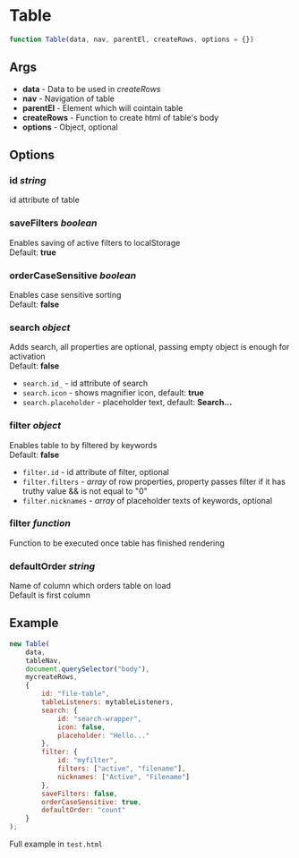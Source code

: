 # Table

```js
function Table(data, nav, parentEl, createRows, options = {})
```

## Args
- __data__          - Data to be used in _createRows_
- __nav__           - Navigation of table
- __parentEl__      - Element which will cointain table
- __createRows__    - Function to create html of table's body
- __options__       - Object, optional

## Options
### id _string_
id attribute of table

### saveFilters _boolean_
Enables saving of active filters to localStorage  
Default: __true__

### orderCaseSensitive _boolean_
Enables case sensitive sorting  
Default: __false__

### search _object_
Adds search, all properties are optional, passing empty object is enough for activation  
Default: __false__
- `search.id_`          - id attribute of search
- `search.icon`         - shows magnifier icon, default: __true__
- `search.placeholder`  - placeholder text, default: __Search...__

### filter _object_
Enables table to by filtered by keywords  
Default: __false__
- `filter.id`           - id attribute of filter, optional
- `filter.filters`      - _array_ of row properties, property passes filter if it has truthy value && is not equal to "0"
- `filter.nicknames`    - _array_ of placeholder texts of keywords, optional

### filter _function_
Function to be executed once table has finished rendering

### defaultOrder _string_
Name of column which orders table on load  
Default is first column

## Example
```js
new Table(
    data,
    tableNav,
    document.querySelector("body"),
    mycreateRows,
    {
        id: "file-table",
        tableListeners: mytableListeners,
        search: {
            id: "search-wrapper",
            icon: false,
            placeholder: "Hello..."
        },
        filter: {
            id: "myfilter",
            filters: ["active", "filename"],
            nicknames: ["Active", "Filename"]
        },
        saveFilters: false, 
        orderCaseSensitive: true,
        defaultOrder: "count"
    }
);
```
Full example in `test.html`
